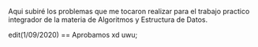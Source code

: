 Aqui subiré los problemas que me tocaron realizar para el trabajo practico integrador de la materia de Algoritmos y Estructura de Datos.


edit(1/09/2020) == Aprobamos xd uwu;